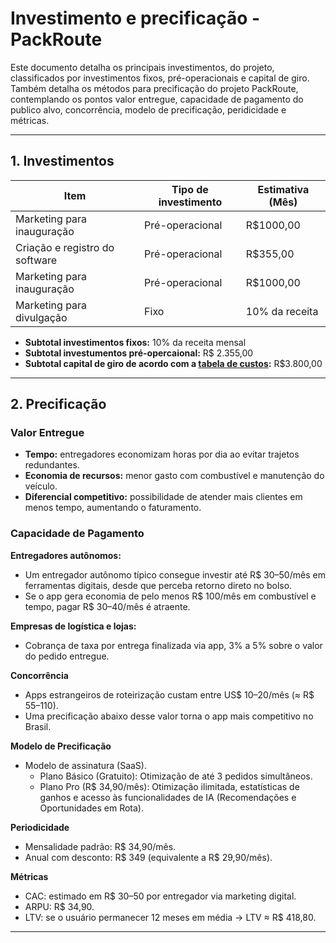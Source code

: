 # Investimento e precificação - PackRoute

Este documento detalha os principais investimentos, do projeto, classificados por investimentos fixos, pré-operacionais e capital de giro.
Também detalha os métodos para precificação do projeto PackRoute, contemplando os pontos valor entregue, capacidade de pagamento do publico alvo, 
concorrência, modelo de precificação, peridicidade e métricas.

---

## 1. Investimentos

| Item                                      | Tipo de investimento      |  Estimativa (Mês)   |
|-------------------------------------------|---------------------------|---------------------|
| Marketing para inauguração                |      Pré-operacional      |      R$1000,00      |
| Criação e registro do software            |      Pré-operacional      |      R$355,00       |
| Marketing para inauguração                |      Pré-operacional      |      R$1000,00      |
| Marketing para divulgação                 |           Fixo            |   10% da receita    |

- **Subtotal investimentos fixos:** 10% da receita mensal 
- **Subtotal investumentos pré-opercaional:**  R$ 2.355,00
- **Subtotal capital de giro de acordo com a [tabela de custos](https://github.com/ICEI-PUC-Minas-PPC-CC/icei-puc-minas-ppc-cc-tai3-022025-packroute/blob/main/docs/custos_estudos.md):**  R$3.800,00

---

## 2. Precificação

### Valor Entregue
- **Tempo:** entregadores economizam horas por dia ao evitar trajetos redundantes.
- **Economia de recursos:** menor gasto com combustível e manutenção do veículo.
- **Diferencial competitivo:** possibilidade de atender mais clientes em menos tempo, aumentando o faturamento.

### Capacidade de Pagamento
**Entregadores autônomos:**
- Um entregador autônomo típico consegue investir até R$ 30–50/mês em ferramentas digitais, desde que perceba retorno direto no bolso.
- Se o app gera economia de pelo menos R$ 100/mês em combustível e tempo, pagar R$ 30–40/mês é atraente.

**Empresas de logística e lojas:**
- Cobrança de taxa por entrega finalizada via app, 3% a 5% sobre o valor do pedido entregue.


**Concorrência**
- Apps estrangeiros de roteirização custam entre US$ 10–20/mês (≈ R$ 55–110).
- Uma precificação abaixo desse valor torna o app mais competitivo no Brasil.

**Modelo de Precificação**
- Modelo de assinatura (SaaS).
  - Plano Básico (Gratuito): Otimização de até 3 pedidos simultâneos.
  - Plano Pro (R$ 34,90/mês): Otimização ilimitada, estatísticas de ganhos e acesso às funcionalidades de IA (Recomendações e Oportunidades em Rota).

**Periodicidade**
- Mensalidade padrão: R$ 34,90/mês.
- Anual com desconto: R$ 349 (equivalente a R$ 29,90/mês).

**Métricas**
- CAC: estimado em R$ 30–50 por entregador via marketing digital.
- ARPU: R$ 34,90.
- LTV: se o usuário permanecer 12 meses em média → LTV ≈ R$ 418,80.
  
---

